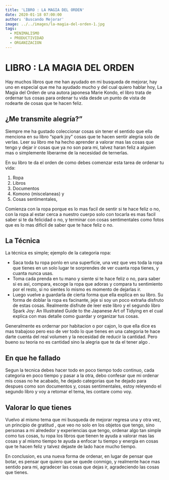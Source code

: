 ```yaml
---
title: 'LIBRO : LA MAGIA DEL ORDEN'
date: 2020-01-18 07:00:00
author: 'Buscando Mejorar'
image: ../../images/la-magia-del-orden-1.jpg
tags:
  - MINIMALISMO
  - PRODUCTIVIDAD
  - ORGANIZACION
---
```


# LIBRO : LA MAGIA DEL ORDEN

Hay muchos libros que me han ayudado en mi busqueda de mejorar, hay uno en especial que me ha ayudado mucho y del cual quiero hablar hoy, La Magia del Orden de una autora japonesa Marie Kondo, el libro trata de ordernar tus cosas para ordenar tu vida desde un punto de vista de rodearte de cosas que te hacen feliz.

## ¿Me transmite alegría?”

Siempre me ha gustado coleccionar cosas sin tener el sentido que ella menciona en su libro “spark joy” cosas que te hacen sentir alegria solo de verlas. Leer su libro me ha hecho aprender a valorar mas las cosas que tengo y dejar ir cosas que ya no son para mi, talvez haran feliz a alguien mas o simplemente liberarme de la necesidad de ternerlas.

En su libro te da el orden de como debes comenzar esta tarea de ordenar tu vida:

1.  Ropa
2.  Libros
3.  Documentos
4.  Komono (miscelaneas) y
5.  Cosas sentimentales,

Comienza con la ropa porque es lo mas facil de sentir si te hace feliz o no, con la ropa al estar cerca a nuestro cuerpo solo con tocarla es mas facil saber si te da felicidad o no, y terminar con cosas sentimentales como fotos que es lo mas dificil de saber que te hace feliz o no.

## La Técnica

La técnica es simple; ejemplo de la categoria ropa:

-   Saca toda tu ropa ponlo en una superficie, una vez que ves toda la ropa que tienes en un solo lugar te sorprendes de ver cuanta ropa tienes, y cuanta nunca usas.
-   Toma cada prenda en tu mano y siente si te hace feliz o no, para saber si es asi, compara, escoge la ropa que adoras y compara tu sentimiento por el resto, si no sientes lo mismo es momento de dejarlas ir.
-   Luego vuelve a guardarla de cierta forma que ella explica en su libro. Su forma de doblar la ropa es facinante, jeje si soy un poco extraña disfruto de estas cosas. Realmente disfrute de leer este libro y el segundo libro Spark Joy: An Illustrated Guide to the Japanese Art of Tidying en el cual explica con mas detalle como guardar y organizar tus cosas.

Generalmente es ordernar por habitacion o por cajon, lo que ella dice es mas trabajoso pero eso de ver todo lo que tienes en una categoria te hace darte cuenta del real volumen y la necesidad de reducir la cantidad. Pero bueno su teoria no es cantidad sino la alegria que te da el tener algo .

## En que he fallado

Segun la tecnica debes hacer todo en poco tiempo todo continuo, cada categoria en poco tiempo y pasar a la otra, debo confesar que mi ordenar mis cosas no he acabado, he dejado categorias que he dejado para despues como son documentos y, cosas sentimentales, estoy releyendo el segundo libro y voy a retomar el tema, les contare como voy.

## Valorar lo que tienes

Vuelvo al mismo tema que mi busqueda de mejorar regresa una y otra vez, un principio de gratitud , que veo no solo en los objetos que tengo, sino personas a mi alrededor y experiencias que tengo, ordenar algo tan simple como tus cosas, tu ropa los libros que tienen te ayuda a valorar mas las cosas y al mismo tiempo te ayuda a enfocar tu tiempo y energia en cosas que te hacen feliz y talvez dejaste de lado hace mucho tiempo.

En conclusion, es una nueva forma de ordenar, en lugar de pensar que botar, es pensar que quiero que se quede conmigo, y realmente hace mas sentido para mi, agradecer las cosas que dejas ir, agradeciendo las cosas que tienes.